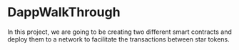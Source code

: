 # DappWalkThrough
In this project, we are going to be creating two different smart contracts and deploy them to a network to facilitate the transactions between star tokens.
